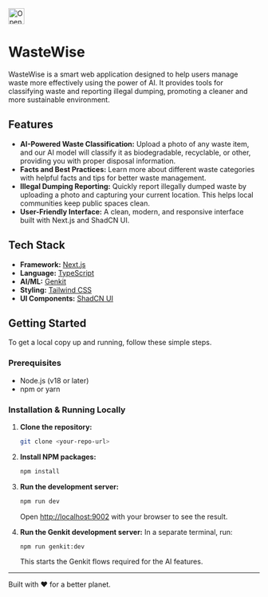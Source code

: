 <a href="https://studio.firebase.google.com/import?url=https%3A%2F%2Fgithub.com%2FaBhishek-jAm%2Fstudio.git">
  <picture>
    <source
      media="(prefers-color-scheme: dark)"
      srcset="https://cdn.firebasestudio.dev/btn/open_dark_32.svg">
    <source
      media="(prefers-color-scheme: light)"
      srcset="https://cdn.firebasestudio.dev/btn/open_light_32.svg">
    <img
      height="32"
      alt="Open in Firebase Studio"
      src="https://cdn.firebasestudio.dev/btn/open_blue_32.svg">
  </picture>
</a>




# WasteWise

WasteWise is a smart web application designed to help users manage waste more effectively using the power of AI. It provides tools for classifying waste and reporting illegal dumping, promoting a cleaner and more sustainable environment.

## Features

-   **AI-Powered Waste Classification:** Upload a photo of any waste item, and our AI model will classify it as biodegradable, recyclable, or other, providing you with proper disposal information.
-   **Facts and Best Practices:** Learn more about different waste categories with helpful facts and tips for better waste management.
-   **Illegal Dumping Reporting:** Quickly report illegally dumped waste by uploading a photo and capturing your current location. This helps local communities keep public spaces clean.
-   **User-Friendly Interface:** A clean, modern, and responsive interface built with Next.js and ShadCN UI.

## Tech Stack

-   **Framework:** [Next.js](https://nextjs.org/)
-   **Language:** [TypeScript](https://www.typescriptlang.org/)
-   **AI/ML:** [Genkit](https://firebase.google.com/docs/genkit)
-   **Styling:** [Tailwind CSS](https://tailwindcss.com/)
-   **UI Components:** [ShadCN UI](httpss://ui.shadcn.com/)

## Getting Started

To get a local copy up and running, follow these simple steps.

### Prerequisites

-   Node.js (v18 or later)
-   npm or yarn

### Installation & Running Locally

1.  **Clone the repository:**
    ```sh
    git clone <your-repo-url>
    ```
2.  **Install NPM packages:**
    ```sh
    npm install
    ```
3.  **Run the development server:**
    ```sh
    npm run dev
    ```
    Open [http://localhost:9002](http://localhost:9002) with your browser to see the result.

4.  **Run the Genkit development server:**
    In a separate terminal, run:
    ```sh
    npm run genkit:dev
    ```
    This starts the Genkit flows required for the AI features.

---

Built with ❤️ for a better planet.
